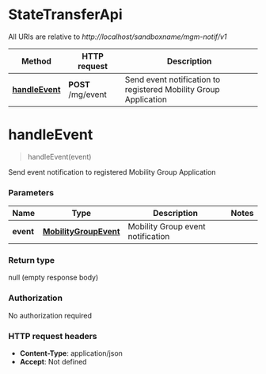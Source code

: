 # StateTransferApi

All URIs are relative to *http://localhost/sandboxname/mgm-notif/v1*

Method | HTTP request | Description
------------- | ------------- | -------------
[**handleEvent**](StateTransferApi.md#handleEvent) | **POST** /mg/event | Send event notification to registered Mobility Group Application


<a name="handleEvent"></a>
# **handleEvent**
> handleEvent(event)

Send event notification to registered Mobility Group Application

### Parameters

Name | Type | Description  | Notes
------------- | ------------- | ------------- | -------------
 **event** | [**MobilityGroupEvent**](../Models/MobilityGroupEvent.md)| Mobility Group event notification |

### Return type

null (empty response body)

### Authorization

No authorization required

### HTTP request headers

- **Content-Type**: application/json
- **Accept**: Not defined

